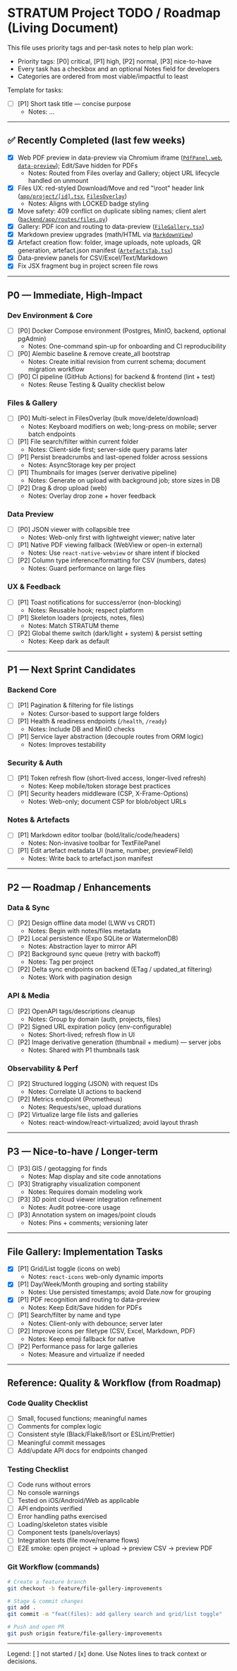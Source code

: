 # STRATUM Project TODO / Roadmap (Living Document)

This file uses priority tags and per-task notes to help plan work:

- Priority tags: [P0] critical, [P1] high, [P2] normal, [P3] nice-to-have
- Every task has a checkbox and an optional Notes field for developers
- Categories are ordered from most viable/impactful to least

Template for tasks:

- [ ] [P1] Short task title — concise purpose
	- Notes: …

---

## ✅ Recently Completed (last few weeks)

- [x] Web PDF preview in data-preview via Chromium iframe ([`PdfPanel.web`](frontend/stratum-app/src/components/data/PdfPanel.web.tsx), [`data-preview`](frontend/stratum-app/app/data-preview.tsx)); Edit/Save hidden for PDFs
	- Notes: Routed from Files overlay and Gallery; object URL lifecycle handled on unmount
- [x] Files UX: red-styled Download/Move and red "\root" header link ([`app/project/[id].tsx`](frontend/stratum-app/app/project/%5Bid%5D.tsx), [`FilesOverlay`](frontend/stratum-app/src/components/project/FilesOverlay.tsx))
	- Notes: Aligns with LOCKED badge styling
- [x] Move safety: 409 conflict on duplicate sibling names; client alert ([`backend/app/routes/files.py`](backend/app/routes/files.py))
- [x] Gallery: PDF icon and routing to data-preview ([`FileGallery.tsx`](frontend/stratum-app/src/components/project/FileGallery.tsx))
- [x] Markdown preview upgrades (math/HTML via [`MarkdownView`](frontend/stratum-app/src/components/common/MarkdownView.tsx))
- [x] Artefact creation flow: folder, image uploads, note uploads, QR generation, artefact.json manifest ([`ArtefactsTab.tsx`](frontend/stratum-app/src/components/project/ArtefactsTab.tsx))
- [x] Data-preview panels for CSV/Excel/Text/Markdown
- [x] Fix JSX fragment bug in project screen file rows

---

## P0 — Immediate, High-Impact

### Dev Environment & Core

- [ ] [P0] Docker Compose environment (Postgres, MinIO, backend, optional pgAdmin)
	- Notes: One-command spin-up for onboarding and CI reproducibility
- [ ] [P0] Alembic baseline & remove create_all bootstrap
	- Notes: Create initial revision from current schema; document migration workflow
- [ ] [P0] CI pipeline (GitHub Actions) for backend & frontend (lint + test)
	- Notes: Reuse Testing & Quality checklist below

### Files & Gallery

- [ ] [P0] Multi-select in FilesOverlay (bulk move/delete/download)
	- Notes: Keyboard modifiers on web; long-press on mobile; server batch endpoints
- [ ] [P1] File search/filter within current folder
	- Notes: Client-side first; server-side query params later
- [ ] [P1] Persist breadcrumbs and last-opened folder across sessions
	- Notes: AsyncStorage key per project
- [ ] [P1] Thumbnails for images (server derivative pipeline)
	- Notes: Generate on upload with background job; store sizes in DB
- [ ] [P2] Drag & drop upload (web)
	- Notes: Overlay drop zone + hover feedback

### Data Preview

- [ ] [P0] JSON viewer with collapsible tree
	- Notes: Web-only first with lightweight viewer; native later
- [ ] [P1] Native PDF viewing fallback (WebView or open-in external)
	- Notes: Use `react-native-webview` or share intent if blocked
- [ ] [P2] Column type inference/formatting for CSV (numbers, dates)
	- Notes: Guard performance on large files

### UX & Feedback

- [ ] [P1] Toast notifications for success/error (non-blocking)
	- Notes: Reusable hook; respect platform
- [ ] [P1] Skeleton loaders (projects, notes, files)
	- Notes: Match STRATUM theme
- [ ] [P2] Global theme switch (dark/light + system) & persist setting
	- Notes: Keep dark as default

---

## P1 — Next Sprint Candidates

### Backend Core

- [ ] [P1] Pagination & filtering for file listings
	- Notes: Cursor-based to support large folders
- [ ] [P1] Health & readiness endpoints (`/health`, `/ready`)
	- Notes: Include DB and MinIO checks
- [ ] [P1] Service layer abstraction (decouple routes from ORM logic)
	- Notes: Improves testability

### Security & Auth

- [ ] [P1] Token refresh flow (short-lived access, longer-lived refresh)
	- Notes: Keep mobile/token storage best practices
- [ ] [P1] Security headers middleware (CSP, X-Frame-Options)
	- Notes: Web-only; document CSP for blob/object URLs

### Notes & Artefacts

- [ ] [P1] Markdown editor toolbar (bold/italic/code/headers)
	- Notes: Non-invasive toolbar for TextFilePanel
- [ ] [P1] Edit artefact metadata UI (name, number, previewFileId)
	- Notes: Write back to artefact.json manifest

---

## P2 — Roadmap / Enhancements

### Data & Sync

- [ ] [P2] Design offline data model (LWW vs CRDT)
	- Notes: Begin with notes/files metadata
- [ ] [P2] Local persistence (Expo SQLite or WatermelonDB)
	- Notes: Abstraction layer to mirror API
- [ ] [P2] Background sync queue (retry with backoff)
	- Notes: Tag per project
- [ ] [P2] Delta sync endpoints on backend (ETag / updated_at filtering)
	- Notes: Work with pagination design

### API & Media

- [ ] [P2] OpenAPI tags/descriptions cleanup
	- Notes: Group by domain (auth, projects, files)
- [ ] [P2] Signed URL expiration policy (env-configurable)
	- Notes: Short-lived; refresh flow in UI
- [ ] [P2] Image derivative generation (thumbnail + medium) — server jobs
	- Notes: Shared with P1 thumbnails task

### Observability & Perf

- [ ] [P2] Structured logging (JSON) with request IDs
	- Notes: Correlate UI actions to backend
- [ ] [P2] Metrics endpoint (Prometheus)
	- Notes: Requests/sec, upload durations
- [ ] [P2] Virtualize large file lists and galleries
	- Notes: react-window/react-virtualized; avoid layout thrash

---

## P3 — Nice-to-have / Longer-term

- [ ] [P3] GIS / geotagging for finds
	- Notes: Map display and site code annotations
- [ ] [P3] Stratigraphy visualization component
	- Notes: Requires domain modeling work
- [ ] [P3] 3D point cloud viewer integration refinement
	- Notes: Audit potree-core usage
- [ ] [P3] Annotation system on images/point clouds
	- Notes: Pins + comments; versioning later

---

## File Gallery: Implementation Tasks

- [x] [P1] Grid/List toggle (icons on web)
	- Notes: `react-icons` web-only dynamic imports
- [x] [P1] Day/Week/Month grouping and sorting stability
	- Notes: Use persisted timestamps; avoid Date.now for grouping
- [x] [P1] PDF recognition and routing to data-preview
	- Notes: Keep Edit/Save hidden for PDFs
- [ ] [P1] Search/filter by name and type
	- Notes: Client-only with debounce; server later
- [ ] [P2] Improve icons per filetype (CSV, Excel, Markdown, PDF)
	- Notes: Keep emoji fallback for native
- [ ] [P2] Performance pass for large galleries
	- Notes: Measure and virtualize if needed

---

## Reference: Quality & Workflow (from Roadmap)

### Code Quality Checklist

- [ ] Small, focused functions; meaningful names
- [ ] Comments for complex logic
- [ ] Consistent style (Black/Flake8/Isort or ESLint/Prettier)
- [ ] Meaningful commit messages
- [ ] Add/update API docs for endpoints changed

### Testing Checklist

- [ ] Code runs without errors
- [ ] No console warnings
- [ ] Tested on iOS/Android/Web as applicable
- [ ] API endpoints verified
- [ ] Error handling paths exercised
- [ ] Loading/skeleton states visible
- [ ] Component tests (panels/overlays)
- [ ] Integration tests (file move/rename flows)
- [ ] E2E smoke: open project → upload → preview CSV → preview PDF

### Git Workflow (commands)

```bash
# Create a feature branch
git checkout -b feature/file-gallery-improvements

# Stage & commit changes
git add .
git commit -m "feat(files): add gallery search and grid/list toggle"

# Push and open PR
git push origin feature/file-gallery-improvements
```

---

Legend: [ ] not started / [x] done. Use Notes lines to track context or decisions.
